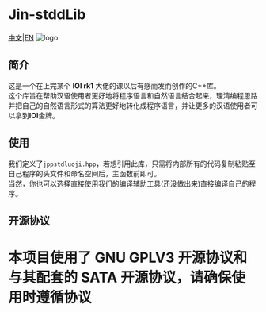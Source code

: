 
# Jin-stddLib
[中文](https://github.com/j-kaifazu/J-stdLib/blob/master/README.md)|[EN](https://github.com/j-kaifazu/J-stdLib/blob/master/README-EN.md)
![logo](https://github.com/j-kaifazu/J-stdLib/blob/master/Snipaste_2019-10-05_14-59-18.png)
## 简介  
这是一个在上完某个 **IOI rk1** 大佬的课以后有感而发而创作的C++库。  
这个库旨在帮助汉语使用者更好地将程序语言和自然语言结合起来，理清编程思路并把自己的自然语言形式的算法更好地转化成程序语言，并让更多的汉语使用者可以拿到**IOI**金牌。
## 使用  
我们定义了```jppstdluoji.hpp```，若想引用此库，只需将内部所有的代码复制粘贴至自己程序的头文件和命名空间后，主函数前即可。  
当然，你也可以选择直接使用我们的编译辅助工具(还没做出来)直接编译自己的程序。  
## 开源协议
本项目使用了 GNU GPLV3 开源协议和与其配套的 SATA 开源协议，请确保使用时遵循协议
=======
